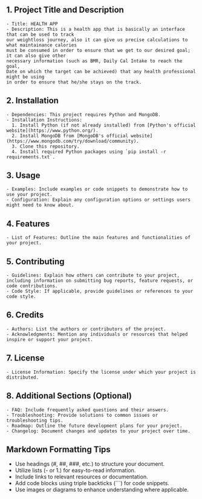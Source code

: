 ## 1. Project Title and Description
    - Title: HEALTH APP
    - Description: This is a health app that is basically an interface that can be used to track 
    our weightloss journey, also it can give us precise calculations to what maintainance calories
    must be consumed in order to ensure that we get to our desired goal; it can also give other 
    necessary information (such as BMR, Daily Cal Intake to reach the goal, 
    Date on which the target can be achieved) that any health professional might be using 
    in order to ensure that he/she stays on the track.
## 2. Installation
    - Dependencies: This project requires Python and MongoDB.
    - Installation Instructions:
      1. Install Python (if not already installed) from [Python's official website](https://www.python.org/).
      2. Install MongoDB from [MongoDB's official website](https://www.mongodb.com/try/download/community).
      3. Clone this repository.
      4. Install required Python packages using `pip install -r requirements.txt`.
## 3. Usage
    - Examples: Include examples or code snippets to demonstrate how to use your project.
    - Configuration: Explain any configuration options or settings users might need to know about.
## 4. Features
    - List of Features: Outline the main features and functionalities of your project.
## 5. Contributing
    - Guidelines: Explain how others can contribute to your project, including information on submitting bug reports, feature requests, or code contributions.
    - Code Style: If applicable, provide guidelines or references to your code style.
## 6. Credits
    - Authors: List the authors or contributors of the project.
    - Acknowledgments: Mention any individuals or resources that helped inspire or support your project.
## 7. License
    - License Information: Specify the license under which your project is distributed.
## 8. Additional Sections (Optional)
    - FAQ: Include frequently asked questions and their answers.
    - Troubleshooting: Provide solutions to common issues or troubleshooting tips.
    - Roadmap: Outline the future development plans for your project.
    - Changelog: Document changes and updates to your project over time.

## Markdown Formatting Tips
  - Use headings (#, ##, ###, etc.) to structure your document.
  - Utilize lists (- or 1.) for easy-to-read information.
  - Include links to relevant resources or documentation.
  - Add code blocks using triple backticks (```) for code snippets.
  - Use images or diagrams to enhance understanding where applicable.

